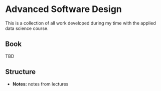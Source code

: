 # Advanced Software Design

This is a collection of all work developed during my time with the applied data science course.

## Book

TBD

## Structure

- **Notes:** notes from lectures